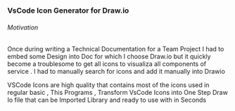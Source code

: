### VsCode Icon Generator for Draw.io

###### Motivation

Once during writing a Technical Documentation for a Team Project I had to embed some Design into Doc for which I choose Draw.io but it quickly become a troublesome to get all icons to visualiza all components of service . I had to manually search for icons and add it manually into Drawio

VSCode Icons are high quality that contains most of the icons used in regular basic , This Programs , Transform VsCode Icons into One Step Draw Io file that can be Imported Library and ready to use with in Seconds
